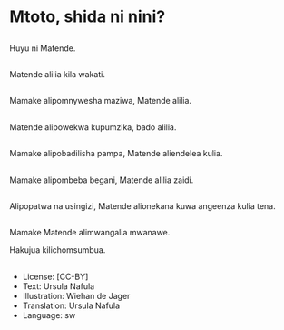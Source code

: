 # Mtoto, shida ni nini?

##
Huyu ni Matende.

##
Matende alilia kila wakati.

##
Mamake alipomnywesha maziwa, Matende alilia.

##
Matende alipowekwa kupumzika, bado alilia.

##
Mamake alipobadilisha pampa, Matende aliendelea kulia.

##
Mamake alipombeba begani, Matende alilia zaidi.

##
Alipopatwa na usingizi, Matende alionekana kuwa angeenza kulia tena.

##
Mamake Matende alimwangalia mwanawe.

Hakujua kilichomsumbua.

##
* License: [CC-BY]
* Text: Ursula Nafula
* Illustration: Wiehan de Jager
* Translation: Ursula Nafula
* Language: sw
